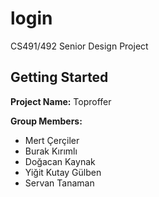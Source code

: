 # login

CS491/492 Senior Design Project

## Getting Started

**Project Name:** Toproffer  
  
**Group Members:**  
* Mert Çerçiler  
* Burak Kırımlı  
* Doğacan Kaynak  
* Yiğit Kutay Gülben  
* Servan Tanaman  
